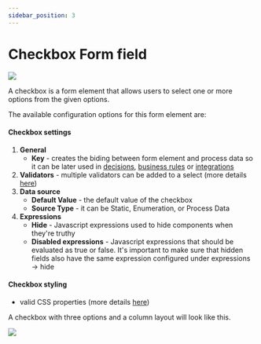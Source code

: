 ```yaml
---
sidebar_position: 3
---
```


# Checkbox Form field

![](https://s3.eu-west-1.amazonaws.com/docx.flowx.ai/2.12/checkbox_form_field.png)

A checkbox is a form element that allows users to select one or more options from the given options.

The available configuration options for this form element are:

#### Checkbox settings

1. **General**
   * **Key** - creates the biding between form element and process data so it can be later used in [decisions](../../../node/exclusive-gateway-node.md), [business rules](../../../node/task-node/task-node.md) or [integrations](../../../node/message-send-received-task-node.md)
2. **Validators** - multiple validators can be added to a select (more details [here](../../validators.md))
3. **Data source**
   * **Default Value** - the default value of the checkbox
   * **Source Type** - it can be Static, Enumeration, or Process Data
4. **Expressions**
   * **Hide** - Javascript expressions used to hide components when they're truthy
   * **Disabled expressions** - Javascript expressions that should be evaluated as true or false. It's important to make sure that hidden fields also have the same expression configured under expressions → hide

#### Checkbox styling

* valid CSS properties (more details [here](../../#styling))

A checkbox with three options and a column layout will look like this.&#x20;

![](https://s3.eu-west-1.amazonaws.com/docx.flowx.ai/2.12/checkbox_styling.png)